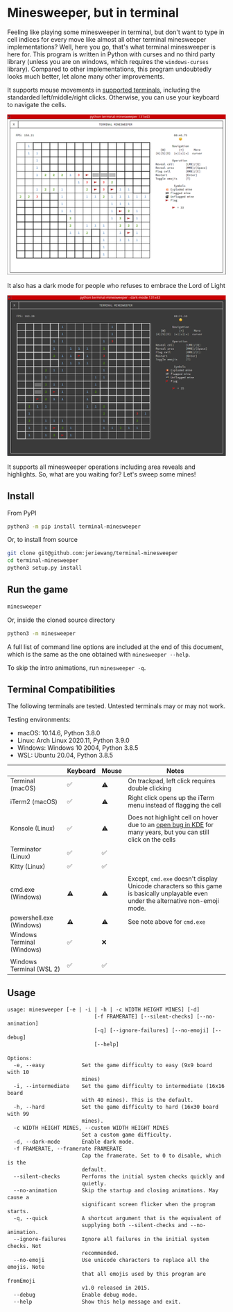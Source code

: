 # Minesweeper, but in terminal

Feeling like playing some minesweeper in terminal, but don't want to type in cell indices for every move like almost all other terminal 
minesweeper implementations? Well, here you go, that's what terminal minesweeper is here for. This program is written 
in Python with curses and no third party library (unless you are on windows, which requires the `windows-curses` library). Compared to other implementations, this program undoubtedly
looks much better, let alone many other improvements. 

It supports mouse movements in [supported terminals](#terminal-compatibilities), including the standarded left/middle/right clicks. Otherwise, you can use your keyboard to navigate the cells. 

![](screenshots/light_mode.png)

It also has a dark mode for people who refuses to embrace the Lord of Light

![](screenshots/dark_mode.png)

It supports all minesweeper operations including area reveals and highlights. So, what are you waiting for?
Let's sweep some mines!

## Install

From PyPI

```sh
python3 -m pip install terminal-minesweeper
```

Or, to install from source

```sh
git clone git@github.com:jeriewang/terminal-minesweeper
cd terminal-minesweeper
python3 setup.py install
```

## Run the game

```sh
minesweeper
```

Or, inside the cloned source directory

```sh
python3 -m minesweeper
```

A full list of command line options are included at the end of this document, which is the same as the one obtained with `minesweeper --help`. 

To skip the intro animations, run `minesweeper -q`. 

## Terminal Compatibilities

The following terminals are tested. Untested terminals may or may not work. 

Testing environments: 

- macOS: 10.14.6, Python 3.8.0
- Linux: Arch Linux 2020.11, Python 3.9.0
- Windows: Windows 10 2004, Python 3.8.5
- WSL: Ubuntu 20.04, Python 3.8.5

|                            | Keyboard | Mouse | Notes                                                                                                                                     |
|----------------------------|----------|-------|------------------------------------------------------------------------------------------------------------------------------------------|
| Terminal (macOS)           | ✅        | ⚠️     | On trackpad, left click requires double clicking                                                                                         |
| iTerm2 (macOS)             | ✅        | ⚠️     | Right click opens up the iTerm menu instead of flagging the cell                                                                         |
|                            |          |       |                                                                                                                                          |
| Konsole (Linux)            | ✅        | ⚠️     | Does not highlight cell on hover due to an [open bug in KDE](https://bugs.kde.org/show_bug.cgi?id=391967) for many years, but you can still click on the cells |
| Terminator (Linux)         | ✅        | ✅     |                                                                                                                                          |
| Kitty (Linux)            |  ✅        |   ✅    |                                                                                                                                          |
|                            |          |       |                                                                                                                                          |
| cmd.exe (Windows)          | ⚠️        | ⚠️     | Except, `cmd.exe` doesn't display Unicode characters so this game is basically unplayable even under the alternative non-emoji mode.           |
| powershell.exe (Windows)   | ⚠️        | ⚠️     | See note above for `cmd.exe`                                                                                                             |
| Windows Terminal (Windows) | ✅        | ❌      |                                                                                                                                          |
|                            |          |       |                                                                                                                                          |
| Windows Terminal (WSL 2)   | ✅        | ✅     |                                                                                                                                          |
## Usage
```
usage: minesweeper [-e | -i | -h | -c WIDTH HEIGHT MINES] [-d]
                            [-f FRAMERATE] [--silent-checks] [--no-animation]
                            [-q] [--ignore-failures] [--no-emoji] [--debug]
                            [--help]

Options:
  -e, --easy            Set the game difficulty to easy (9x9 board with 10
                        mines)
  -i, --intermediate    Set the game difficulty to intermediate (16x16 board
                        with 40 mines). This is the default.
  -h, --hard            Set the game difficulty to hard (16x30 board with 99
                        mines).
  -c WIDTH HEIGHT MINES, --custom WIDTH HEIGHT MINES
                        Set a custom game difficulty.
  -d, --dark-mode       Enable dark mode.
  -f FRAMERATE, --framerate FRAMERATE
                        Cap the framerate. Set to 0 to disable, which is the
                        default.
  --silent-checks       Performs the initial system checks quickly and
                        quietly.
  --no-animation        Skip the startup and closing animations. May cause a
                        significant screen flicker when the program starts.
  -q, --quick           A shortcut argument that is the equivalent of
                        supplying both --silent-checks and --no-animation.
  --ignore-failures     Ignore all failures in the initial system checks. Not
                        recommended.
  --no-emoji            Use unicode characters to replace all the emojis. Note
                        that all emojis used by this program are fromEmoji
                        v1.0 released in 2015.
  --debug               Enable debug mode.
  --help                Show this help message and exit.
```
